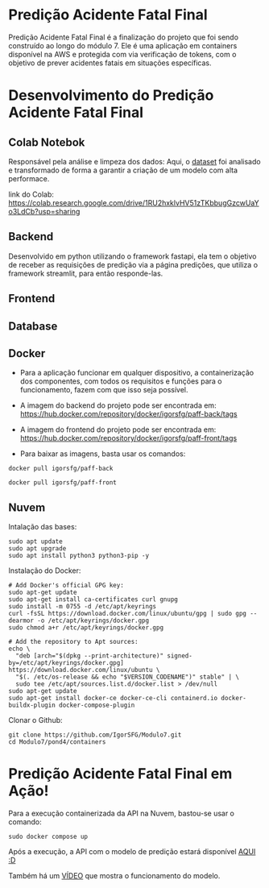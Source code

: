 # Predição Acidente Fatal Final
Predição Acidente Fatal Final é a finalização do projeto que foi sendo construído ao longo do módulo 7. Ele é uma aplicação em containers disponível na AWS e protegida com via verificação de tokens, com o objetivo de prever acidentes fatais em situações específicas.

# Desenvolvimento do Predição Acidente Fatal Final

## Colab Notebok
Responsável pela análise e limpeza dos dados: Aqui, o [dataset](https://www.kaggle.com/datasets/liamarguedas/brazil-total-highway-crashes-2010-2023) foi analisado e transformado de forma a garantir a criação de um modelo com alta performace.

link do Colab: https://colab.research.google.com/drive/1RU2hxklvHV51zTKbbugGzcwUaYo3LdCb?usp=sharing

## Backend
Desenvolvido em python utilizando o framework fastapi, ela tem o objetivo de receber as requisições de predição via a página predições, que utiliza o framework streamlit, para então responde-las.

## Frontend

## Database

## Docker
- Para a aplicação funcionar em qualquer dispositivo, a containerização dos componentes, com todos os requisitos e funções para o funcionamento, fazem com que isso seja possível.

- A imagem do backend do projeto pode ser encontrada em: https://hub.docker.com/repository/docker/igorsfg/paff-back/tags
  
- A imagem do frontend do projeto pode ser encontrada em: https://hub.docker.com/repository/docker/igorsfg/paff-front/tags

- Para baixar as imagens, basta usar os comandos:
```
docker pull igorsfg/paff-back
```
```
docker pull igorsfg/paff-front
```

## Nuvem
Intalação das bases:
```
sudo apt update
sudo apt upgrade
sudo apt install python3 python3-pip -y
```

Instalação do Docker:
```
# Add Docker's official GPG key:
sudo apt-get update
sudo apt-get install ca-certificates curl gnupg
sudo install -m 0755 -d /etc/apt/keyrings
curl -fsSL https://download.docker.com/linux/ubuntu/gpg | sudo gpg --dearmor -o /etc/apt/keyrings/docker.gpg
sudo chmod a+r /etc/apt/keyrings/docker.gpg

# Add the repository to Apt sources:
echo \
  "deb [arch="$(dpkg --print-architecture)" signed-by=/etc/apt/keyrings/docker.gpg] https://download.docker.com/linux/ubuntu \
  "$(. /etc/os-release && echo "$VERSION_CODENAME")" stable" | \
  sudo tee /etc/apt/sources.list.d/docker.list > /dev/null
sudo apt-get update
sudo apt-get install docker-ce docker-ce-cli containerd.io docker-buildx-plugin docker-compose-plugin
```

Clonar o Github:
```
git clone https://github.com/IgorSFG/Modulo7.git
cd Modulo7/pond4/containers
```

# Predição Acidente Fatal Final em Ação!

Para a execução containerizada da API na Nuvem, bastou-se usar o comando:
```
sudo docker compose up
```

Após a execução, a API com o modelo de predição estará disponível [AQUI :D](http:127.0.0.1:8000/docs)

Também há um [VÍDEO](https://drive.google.com/file/d/1u1VuUxDFXzzuEFuzf1IlfFkG-M1Qef2w/view?usp=sharing) que mostra o funcionamento do modelo.
